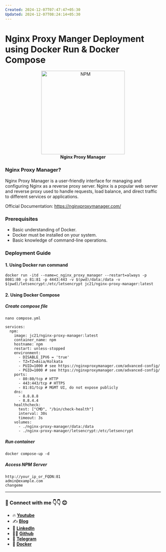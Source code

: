 ```yaml
---
Created: 2024-12-07T07:47:47+05:30
Updated: 2024-12-07T08:24:14+05:30
---
```

# Nginx Proxy Manger Deployment using Docker Run & Docker Compose

<p align="center">
  <picture>
    <source media="(prefers-color-scheme: dark)" srcset="https://github.com/meibraransari/nginx-proxy-manager/blob/main/assets/npm.png">
    <source media="(prefers-color-scheme: light)" srcset="https://github.com/meibraransari/nginx-proxy-manager/blob/main/assets/npm.png">
    <img src="https://github.com/meibraransari/nginx-proxy-manager/blob/main/assets/npm.png" width="270" height="270" alt="NPM">
  </picture>
    <br>
    <strong>Nginx Proxy Manager</strong>
</p>


### Nginx Proxy Manager?
Nginx Proxy Manager is a user-friendly interface for managing and configuring Nginx as a reverse proxy server. Nginx is a popular web server and reverse proxy used to handle requests, load balance, and direct traffic to different services or applications.

Official Documentation: https://nginxproxymanager.com/

<!---
## 🎬 Nginx Proxy Manager Setup Guide (Zero to Hero)
[![Watch on Youtube](https://i.ytimg.com/vi/FYuOSGJk7j0/maxresdefault.jpg)](https://youtu.be/FYuOSGJk7j0)

-->
### **Prerequisites**  
- Basic understanding of Docker.
- Docker must be installed on your system.
- Basic knowledge of command-line operations.

### Deployment Guide

#### 1. Using Docker run command

```
docker run -itd --name=c_nginx_proxy_manager --restart=always -p 8081:80 -p 81:81 -p 4443:443 -v $(pwd)/data:/data -v $(pwd)/letsencrypt:/etc/letsencrypt jc21/nginx-proxy-manager:latest
```
#### 2. Using Docker Compose
##### Create compose file
```
nano compose.yml
```

```
services:
  npm:
    image: jc21/nginx-proxy-manager:latest
    container_name: npm
    hostname: npm
    restart: unless-stopped
    environment:
      - DISABLE_IPV6 = 'true'
      - TZ=TZ=Asia/Kolkata
      - PUID=1000 # see https://nginxproxymanager.com/advanced-config/
      - PGID=1000 # see https://nginxproxymanager.com/advanced-config/
    ports:
      - 80:80/tcp # HTTP
      - 443:443/tcp # HTTPS
      - 81:81/tcp # MGMT UI, do not expose publicly
    dns:
      - 8.8.8.8
      - 8.8.4.4
    healthcheck:
      test: ["CMD", "/bin/check-health"]
      interval: 30s
      timeout: 3s
    volumes:
      - ./nginx-proxy-manager/data:/data
      - ./nginx-proxy-manager/letsencrypt:/etc/letsencrypt
```

##### Run container
```
docker compose-up -d
```

##### Access NPM Server
```
http://your_ip_or_FQDN:81
admin@example.com
changeme
```


---
### 💼 Connect with me 👇👇 😊

- 🔥 [**Youtube**](https://www.youtube.com/@DevOpsinAction?sub_confirmation=1)
- ✍ [**Blog**](https://ibraransari.blogspot.com/)
- 💼 [**LinkedIn**](https://www.linkedin.com/in/ansariibrar/)
- 👨‍💻 [**Github**](https://github.com/meibraransari?tab=repositories)
- 💬 [**Telegram**](https://t.me/DevOpsinActionTelegram)
- 🐳 [**Docker**](https://hub.docker.com/u/ibraransaridocker)

